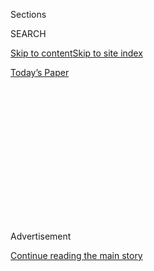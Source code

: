 <div id="app">

<div>

<div>

<div>

<div class="NYTAppHideMasthead css-1q2w90k e1suatyy0">

<div class="section css-ui9rw0 e1suatyy2">

<div class="css-eph4ug er09x8g0">

<div class="css-6n7j50">

</div>

<span class="css-1dv1kvn">Sections</span>

<div class="css-10488qs">

<span class="css-1dv1kvn">SEARCH</span>

</div>

[Skip to content](#site-content)[Skip to site
index](#site-index)

</div>

<div class="css-10698na e1huz5gh0">

</div>

</div>

<div id="masthead-bar-one" class="section hasLinks css-15hmgas e1csuq9d3">

<div class="css-uqyvli e1csuq9d0">

</div>

<div class="css-1uqjmks e1csuq9d1">

</div>

<div class="css-9e9ivx">

[](https://myaccount.nytimes.com/auth/login?response_type=cookie&client_id=vi)

</div>

<div class="css-1bvtpon e1csuq9d2">

[Today’s
Paper](https://www.nytimes.com/section/todayspaper)

</div>

</div>

</div>

</div>

<div data-aria-hidden="false">

<div id="site-content" data-role="main">

<div>

<div class="css-1aor85t" style="opacity:0.000000001;z-index:-1;visibility:hidden">

<div class="css-1hqnpie">

<div class="css-epjblv">

<span class="css-17xtcya">[Opinion](/section/opinion)</span><span class="css-x15j1o">|</span><span class="css-fwqvlz">India
Can Hide Unemployment Data, but Not the
Truth</span>

</div>

<div class="css-k008qs">

<div class="css-1iwv8en">

<span class="css-18z7m18"></span>

<div>

</div>

</div>

<span class="css-1n6z4y">https://nyti.ms/2DLf2ok</span>

<div class="css-1705lsu">

<div class="css-4xjgmj">

<div class="css-4skfbu" data-role="toolbar" data-aria-label="Social Media Share buttons, Save button, and Comments Panel with current comment count" data-testid="share-tools">

  - 
  - 
  - 
  - 
    
    <div class="css-6n7j50">
    
    </div>

  - 

</div>

</div>

</div>

</div>

</div>

</div>

<div id="NYT_TOP_BANNER_REGION" class="css-13pd83m">

</div>

<div id="top-wrapper" class="css-1sy8kpn">

<div id="top-slug" class="css-l9onyx">

Advertisement

</div>

[Continue reading the main
story](#after-top)

<div class="ad top-wrapper" style="text-align:center;height:100%;display:block;min-height:250px">

<div id="top" class="place-ad" data-position="top" data-size-key="top">

</div>

</div>

<div id="after-top">

</div>

</div>

<div>

<div class="css-v5btjw etb61u70">

<div class="css-v05ibm etb61u71">

[Opinion](/section/opinion)

</div>

</div>

<div id="sponsor-wrapper" class="css-1hyfx7x">

<div id="sponsor-slug" class="css-19vbshk">

Supported by

</div>

[Continue reading the main
story](#after-sponsor)

<div id="sponsor" class="ad sponsor-wrapper" style="text-align:center;height:100%;display:block">

</div>

<div id="after-sponsor">

</div>

</div>

<div class="css-186x18t">

</div>

<div class="css-1vkm6nb ehdk2mb0">

# India Can Hide Unemployment Data, but Not the Truth

</div>

The jobs situation may be even worse than was suspected.

<div class="css-18e8msd">

<div class="css-vp77d3 epjyd6m0">

<div class="css-1baulvz">

By <span class="css-1baulvz last-byline" itemprop="name">Kaushik
Basu</span>

<div class="css-8atqhb">

Mr. Basu is an economist.

</div>

</div>

</div>

  - Feb. 1,
    2019

  - 
    
    <div class="css-4xjgmj">
    
    <div class="css-d8bdto" data-role="toolbar" data-aria-label="Social Media Share buttons, Save button, and Comments Panel with current comment count" data-testid="share-tools">
    
      - 
      - 
      - 
      - 
        
        <div class="css-6n7j50">
        
        </div>
    
      - 
    
    </div>
    
    </div>

</div>

</div>

<div class="section meteredContent css-1r7ky0e" name="articleBody" itemprop="articleBody">

<div class="css-79elbk" data-testid="photoviewer-wrapper">

<div class="css-z3e15g" data-testid="photoviewer-wrapper-hidden">

</div>

<div class="css-1a48zt4 ehw59r15" data-testid="photoviewer-children">

![<span class="css-cnj6d5 e1z0qqy90" itemprop="copyrightHolder"><span class="css-1ly73wi e1tej78p0">Credit...</span><span>Channi
Anand/Associated
Press</span></span>](https://static01.nyt.com/images/2019/02/01/opinion/01basu/merlin_137549379_419abebc-ada0-4054-8d43-bae0273fa2f0-articleLarge.jpg?quality=75&auto=webp&disable=upscale)

</div>

</div>

<div class="css-1fanzo5 StoryBodyCompanionColumn">

<div class="css-53u6y8">

India has a job crisis, and the government would rather you didn’t
notice. Last month, it hastily amended the Constitution [to set aside 10
percent of all government
posts](https://www.thehindubusinessline.com/news/national/the-124th-amendment-a-look-at-the-facts/article25990756.ece)
for the “economically weak.” But it defined the “economically weak” as
anybody from a household earning less than 800,000 rupees, roughly
$11,200, a year or owning a very tiny bit of land. And as the
sociologist Sonalde Desai has argued, that covers [about 95 percent of
India’s
population](https://www.thehindu.com/opinion/lead/a-solution-in-search-of-a-problem/article25962037.ece).

A quota that includes virtually everybody means little. But the new 10
percent quota is even worse than that: It contains a caveat that
explicitly leaves out individuals belonging to India’s disadvantaged
castes, who benefit from other affirmative action measures. That’s a
little bit as if the United States government announced that it was
reserving 10 percent of government jobs for all but the richest 5
percent of Americans, and African Americans need not apply.

How did India get to this point, especially on the watch of Prime
Minister Narendra Modi, who came to power in 2014 partly on the back of
promises to create more jobs? Back then, [the manifesto of his Bharatiya
Janata
Party](https://www.bjp.org/images/pdf_2014/full_manifesto_english_07.04.2014.pdf)
had called India’s labor force “the pillar of our growth.”

According to data [released by the Labour
Bureau](https://economictimes.indiatimes.com/news/economy/indicators/unemployment-rate-up-at-4-9-in-2013-14-labour-bureau/articleshow/45796927.cms),
a wing of the Ministry of Labour and Employment, unemployment in 2013-14
was 4.9 percent. But an undisclosed study by the National Sample Survey
Office (NSSO), a government agency that conducts large-scale research,
has [reportedly placed the figure for 2017-18 at 6.1 percent — a 45-year
high](https://www.business-standard.com/article/economy-policy/unemployment-rate-at-five-decade-high-of-6-1-in-2017-18-nsso-survey-119013100053_1.html).

</div>

</div>

<div class="css-1fanzo5 StoryBodyCompanionColumn">

<div class="css-53u6y8">

Measuring employment is inherently difficult in India. One reason is
that the standard definition of what constitutes work — being in regular
employment for a certain number of hours and a regular salary — comes
from industrialized nations. Yet according to
[various](http://www.ihdindia.org/sarnet/books/IEG_2016_ES.pdf)
[reports,](https://www.ilo.org/global/publications/books/WCMS_626831/lang--en/index.htm)more
than 80 percent of Indians who are working or seeking work are in the
informal sector, many of them doing odd jobs for multiple employers.
Their activity is far more complicated for economists to measure
accurately.

Making matters worse — and fueling speculation that the unemployment
situation in India is even more dire than suspected — the government has
withheld official data about jobs. The two members of the NSSO who were
not government officials resigned this week, in protest over the
decision to not release their office’s results even though those had
been cleared for publication.

The other official source economists have traditionally turned to are
the employment statistics of the Labour Bureau. The
office<span class="css-8l6xbc evw5hdy0"> </span>had been releasing this
data regularly for nearly a decade — until 2016, when the Labour
Ministry suddenly decided to[discontinue the
series](https://www.dnaindia.com/india/report-survey-discontinued-centre-clueless-about-unemployment-2591121).

This information blackout is uncharacteristic for India, which has been
praised, including by the Nobel Prize-winning economist [Angus
Deaton](https://siteresources.worldbank.org/INTPA/Resources/deaton_kozel_2004.pdf),
for playing a pioneering role, globally, in statistical data collection.

Now, analysts have to rely on other sources, indirect evidence and
private studies.

The findings from those are alarming.

</div>

</div>

<div class="css-1fanzo5 StoryBodyCompanionColumn">

<div class="css-53u6y8">

The [Center for Monitoring the Indian
Economy](https://www.cmie.com/kommon/bin/sr.php?kall=warticle&dt=2018-07-17%2009:45:21&msec=123),
a well-respected business information company that collects primary data
on various aspects of the Indian economy, estimates that [the country’s
unemployment rate in December 2018 reached 7.38
percent](https://unemploymentinindia.cmie.com/)*.*

According to the “[State of Working
India 2018](https://cse.azimpremjiuniversity.edu.in/wp-content/uploads/2018/12/State_of_Working_India_2018.pdf),”
a large study conducted by the Center for Sustainable Employment at Azim
Premji University, India’s youth unemployment now stands at 16 percent.
Women hold just 16 percent of<span class="css-8l6xbc evw5hdy0">
</span>jobs in the service sector. In 2011, only 13 percent of senior
officers, legislators and managers were women; by 2015, the figure had
dropped to 7 percent.

Anecdotal evidence suggests that people are hurting. Early last year,
[Indian
Railways](http://www.indianrailways.gov.in/railwayboard/view_section.jsp?lang=0&id=0,4,1244)
advertised about 89,400 new jobs. Government posts [always are
coveted](http://www.bbc.com/capital/story/20180601-the-jobs-in-india-that-attract-millions-of-applicants)
in India — they mean job security and a decent salary — but [more
than 23 million adults
applied](https://timesofindia.indiatimes.com/business/india-business/railways-receives-2-3-crore-applications-for-90000-advertised-jobs/articleshow/63898755.cms)
for these positions, defying all expectations. Earlier this year, the
secretariat of the government of Maharashtra, a state in west-central
India, advertised 13 waiting jobs in its canteen. There were [7,000
applicants, many of them university
graduates](https://www.ndtv.com/india-news/graduates-among-7-000-who-apply-for-13-waiter-jobs-at-maharashtra-secretariat-1981639).

[India’s growth rate remains
robust](https://economictimes.indiatimes.com/news/economy/indicators/world-bank-forecasts-7-3-per-cent-growth-for-india-making-it-fastest-growing-economy/articleshow/64478238.cms),
but the benefits of the country’s growth have been [concentrated almost
entirely at the
top](https://www.oxfamindia.org/sites/default/files/himanshu_inequality_Inequality_report_2018.pdf),
with grim implications for the working classes and the lower-middle
classes, women and the young.

These effects aren’t just the accidental results of the government’s
decision, say, [to ban certain currency bills in
late 2016](https://www.nytimes.com/2016/11/27/opinion/in-india-black-money-makes-for-bad-policy.html?_r=0&module=inline)
(which proved to be terribly
[misguided](https://www.nytimes.com/2017/06/29/opinion/india-and-the-visible-hand-of-the-market.html))
or to transform the indirect tax system into the new Goods and Services
Tax (a move in the right direction but that was poorly executed and
[hurt small
businesses](https://www.hindustantimes.com/business-news/a-year-after-gst-small-businesses-report-huge-drop-in-sales-struggle-with-high-costs-of-compliance/story-2NezKZ0MJ0EOxsocnavDtJ.html)).
[Inequality has
grown](https://www.oxfamindia.org/sites/default/files/himanshu_inequality_Inequality_report_2018.pdf),
in numerous ways, a recent report indicates.

The Modi government’s economic policy has been disproportionately
focused on a few big corporations, neglecting small firms and traders,
the agricultural sector and most workers. The results are now showing.

Kaushik Basu, the C. Marks Professor of International Studies and
professor of economics at Cornell University, was chief economic adviser
to the Indian government in 2009-12 and chief economist of the World
Bank in 2012-16.

*Follow The New York Times Opinion section on*
[*Facebook*](https://www.facebook.com/nytopinion)*,* [*Twitter
(@NYTopinion)*](http://twitter.com/NYTOpinion) *and*
[*Instagram*](https://www.instagram.com/nytopinion/)*.*

</div>

</div>

</div>

<div>

</div>

<div>

</div>

<div>

</div>

<div>

<div id="bottom-wrapper" class="css-1ede5it">

<div id="bottom-slug" class="css-l9onyx">

Advertisement

</div>

[Continue reading the main
story](#after-bottom)

<div id="bottom" class="ad bottom-wrapper" style="text-align:center;height:100%;display:block;min-height:90px">

</div>

<div id="after-bottom">

</div>

</div>

</div>

</div>

</div>

## Site Index

<div>

</div>

## Site Information Navigation

  - [© <span>2020</span> <span>The New York Times
    Company</span>](https://help.nytimes.com/hc/en-us/articles/115014792127-Copyright-notice)

<!-- end list -->

  - [NYTCo](https://www.nytco.com/)
  - [Contact
    Us](https://help.nytimes.com/hc/en-us/articles/115015385887-Contact-Us)
  - [Work with us](https://www.nytco.com/careers/)
  - [Advertise](https://nytmediakit.com/)
  - [T Brand Studio](http://www.tbrandstudio.com/)
  - [Your Ad
    Choices](https://www.nytimes.com/privacy/cookie-policy#how-do-i-manage-trackers)
  - [Privacy](https://www.nytimes.com/privacy)
  - [Terms of
    Service](https://help.nytimes.com/hc/en-us/articles/115014893428-Terms-of-service)
  - [Terms of
    Sale](https://help.nytimes.com/hc/en-us/articles/115014893968-Terms-of-sale)
  - [Site
    Map](https://spiderbites.nytimes.com)
  - [Help](https://help.nytimes.com/hc/en-us)
  - [Subscriptions](https://www.nytimes.com/subscription?campaignId=37WXW)

</div>

</div>

</div>

</div>
